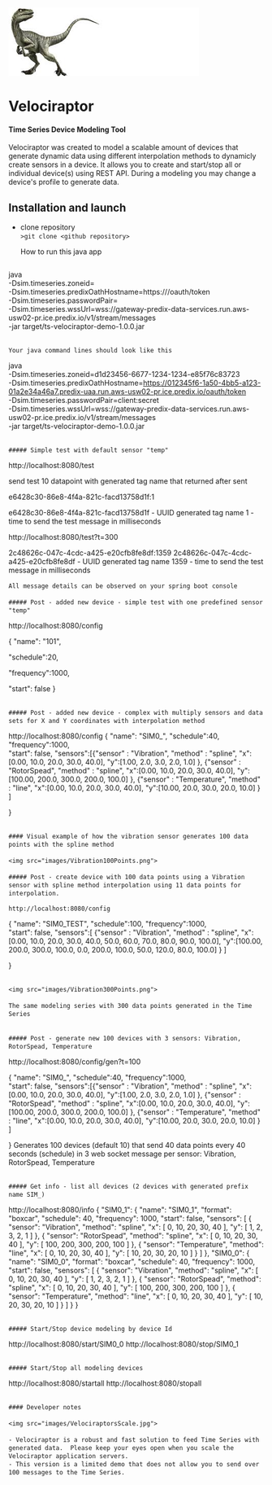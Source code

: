   <img src="images/Velociraptor.jpeg">
  
#         Velociraptor

#### Time Series Device Modeling Tool

Velociraptor was created to model a scalable amount of devices that generate dynamic data using different interpolation methods to dynamicly create sensors in a device.  It allows you to create and start/stop all or individual device(s) using REST API.  During a modeling you may change a device's profile to generate data. 

## Installation and launch
 - clone repository  
    `>git clone <github repository>`
    
    How to run this java app
 
   ```    
java \
       -Dsim.timeseries.zoneid=<time zone id> \
       -Dsim.timeseries.predixOathHostname=https://<Oath Host Name>/oauth/token  \
       -Dsim.timeseries.passwordPair=<UAA Time Series client:password>  \
       -Dsim.timeseries.wssUrl=wss://gateway-predix-data-services.run.aws-usw02-pr.ice.predix.io/v1/stream/messages  \
-jar target/ts-velociraptor-demo-1.0.0.jar

  ``` 
  
  Your java command lines should look like this
  
   ```    
java \
       -Dsim.timeseries.zoneid=d1d23456-6677-1234-1234-e85f76c83723 \
       -Dsim.timeseries.predixOathHostname=https://012345f6-1a50-4bb5-a123-01a2e34a46a7.predix-uaa.run.aws-usw02-pr.ice.predix.io/oauth/token  \
       -Dsim.timeseries.passwordPair=client:secret  \
       -Dsim.timeseries.wssUrl=wss://gateway-predix-data-services.run.aws-usw02-pr.ice.predix.io/v1/stream/messages  \
-jar target/ts-velociraptor-demo-1.0.0.jar

  ``` 
    
##### Simple test with default sensor "temp" 

  ```   
http://localhost:8080/test

send test 10 datapoint with generated tag name that returned after sent 

e6428c30-86e8-4f4a-821c-facd13758d1f:1

e6428c30-86e8-4f4a-821c-facd13758d1f - UUID generated tag name 
1 - time to send the test message in milliseconds

http://localhost:8080/test?t=300

2c48626c-047c-4cdc-a425-e20cfb8fe8df:1359
2c48626c-047c-4cdc-a425-e20cfb8fe8df - UUID generated tag name
1359 - time to send the test message in milliseconds
```
All message details can be observed on your spring boot console

##### Post - added new device - simple test with one predefined sensor "temp"
  ```
http://localhost:8080/config

{
  "name": "101",
  
  "schedule":20,
  
  "frequency":1000,  
  
  "start": false
}
   ```
   
##### Post - added new device - complex with multiply sensors and data sets for X and Y coordinates with interpolation method
   
   ```
   http://localhost:8080/config
{
  "name": "SIM0_",
  "schedule":40,
  "frequency":1000,  
  "start": false, 
  "sensors":[{"sensor" : "Vibration", 
               "method" : "spline", 
               "x":[0.00, 10.0, 20.0, 30.0, 40.0],
               "y":[1.00, 2.0, 3.0, 2.0, 1.0]
              },
              {"sensor" : "RotorSpead", 
               "method" : "spline", 
               "x":[0.00, 10.0, 20.0, 30.0, 40.0],
               "y":[100.00, 200.0, 300.0, 200.0, 100.0]
              },
              {"sensor" : "Temperature", 
               "method" : "line", 
               "x":[0.00, 10.0, 20.0, 30.0, 40.0],
               "y":[10.00, 20.0, 30.0, 20.0, 10.0]
              }
    ]
 
}
 
  ```
  
#### Visual example of how the vibration sensor generates 100 data points with the spline method
  
  <img src="images/Vibration100Points.png">
  
##### Post - create device with 100 data points using a Vibration sensor with spline method interpolation using 11 data points for interpolation.  

  ```
    http://localhost:8080/config
    
   {
  "name": "SIM0_TEST",
  "schedule":100,
  "frequency":1000,  
  "start": false, 
  "sensors":[
              {"sensor" : "Vibration", 
               "method" : "spline", 
               "x":[0.00,    10.0,  20.0,  30.0, 40.0,  50.0,  60.0, 70.0,  80.0, 90.0, 100.0],
               "y":[100.00, 200.0, 300.0, 100.0,  0.0, 200.0, 100.0, 50.0, 120.0, 80.0, 100.0]
              }
    ]
 
}
 
  ```
  
  <img src="images/Vibration300Points.png">
  
  The same modeling series with 300 data points generated in the Time Series
  
  
##### Post - generate new 100 devices with 3 sensors: Vibration, RotorSpead, Temperature
 
  ``` 
 http://localhost:8080/config/gen?t=100
 
{
  "name": "SIM0_",
  "schedule":40,
  "frequency":1000,  
  "start": false, 
  "sensors":[{"sensor" : "Vibration", 
               "method" : "spline", 
               "x":[0.00, 10.0, 20.0, 30.0, 40.0],
               "y":[1.00, 2.0, 3.0, 2.0, 1.0]
              },
              {"sensor" : "RotorSpead", 
               "method" : "spline", 
               "x":[0.00, 10.0, 20.0, 30.0, 40.0],
               "y":[100.00, 200.0, 300.0, 200.0, 100.0]
              },
              {"sensor" : "Temperature", 
               "method" : "line", 
               "x":[0.00, 10.0, 20.0, 30.0, 40.0],
               "y":[10.00, 20.0, 30.0, 20.0, 10.0]
              }
    ]
 
}
Generates 100 devices (default 10) that send 40 data points every 40 seconds (schedule) in 3 web socket message per sensor: Vibration, RotorSpead, Temperature

  ```
  
##### Get info - list all devices (2 devices with generated prefix name SIM_) 
  ```
http://localhost:8080/info
{
    "SIM0_1": {
        "name": "SIM0_1",
        "format": "boxcar",
        "schedule": 40,
        "frequency": 1000,
        "start": false,
        "sensors": [
            {
                "sensor": "Vibration",
                "method": "spline",
                "x": [
                    0,
                    10,
                    20,
                    30,
                    40
                ],
                "y": [
                    1,
                    2,
                    3,
                    2,
                    1
                ]
            },
            {
                "sensor": "RotorSpead",
                "method": "spline",
                "x": [
                    0,
                    10,
                    20,
                    30,
                    40
                ],
                "y": [
                    100,
                    200,
                    300,
                    200,
                    100
                ]
            },
            {
                "sensor": "Temperature",
                "method": "line",
                "x": [
                    0,
                    10,
                    20,
                    30,
                    40
                ],
                "y": [
                    10,
                    20,
                    30,
                    20,
                    10
                ]
            }
        ]
    },
    "SIM0_0": {
        "name": "SIM0_0",
        "format": "boxcar",
        "schedule": 40,
        "frequency": 1000,
        "start": false,
        "sensors": [
            {
                "sensor": "Vibration",
                "method": "spline",
                "x": [
                    0,
                    10,
                    20,
                    30,
                    40
                ],
                "y": [
                    1,
                    2,
                    3,
                    2,
                    1
                ]
            },
            {
                "sensor": "RotorSpead",
                "method": "spline",
                "x": [
                    0,
                    10,
                    20,
                    30,
                    40
                ],
                "y": [
                    100,
                    200,
                    300,
                    200,
                    100
                ]
            },
            {
                "sensor": "Temperature",
                "method": "line",
                "x": [
                    0,
                    10,
                    20,
                    30,
                    40
                ],
                "y": [
                    10,
                    20,
                    30,
                    20,
                    10
                ]
            }
        ]
    }
}
  ```

##### Start/Stop device modeling by device Id
  ```
http://localhost:8080/start/SIM0_0
http://localhost:8080/stop/SIM0_1 
  ```
  
##### Start/Stop all modeling devices
  ```
http://localhost:8080/startall
http://localhost:8080/stopall  
  ```
  
#### Developer notes

<img src="images/VelociraptorsScale.jpg">

- Velociraptor is a robust and fast solution to feed Time Series with generated data.  Please keep your eyes open when you scale the  Velociraptor application servers. 
- This version is a limited demo that does not allow you to send over 100 messages to the Time Series.
    
  
  
